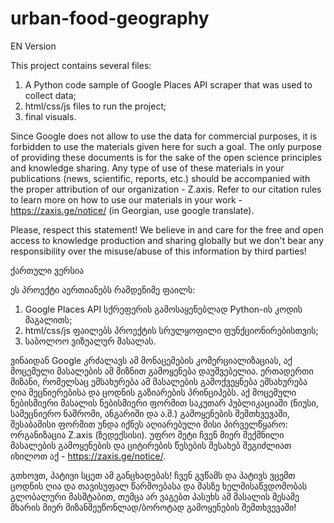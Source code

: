 # urban-food-geography

EN Version

This project contains several files:

1. A Python code sample of Google Places API scraper that was used to collect data;
2. html/css/js files to run the project;
3. final visuals. 

Since Google does not allow to use the data for commercial purposes, it is forbidden to use the materials given here for such a goal. 
The only purpose of providing these documents is for the sake of the open science principles and knowledge sharing. Any type of use of these materials
in your publications (news, scientific, reports, etc.) should be accompanied with the proper attribution of our organization - Z.axis. Refer to our citation
rules to learn more on how to use our materials in your work - https://zaxis.ge/notice/ (in Georgian, use google translate).

Please, respect this statement! We believe in and care for the free and open access to knowledge production and sharing globally but we don't bear any responsibility over the misuse/abuse of this information by third parties!

ქართული ვერსია

ეს პროექტი აერთიანებს რამდენიმე ფაილს: 

1. Google Places API სქრეფერის გამოსაყენებლად Python-ის კოდის მაგალითს; 
2. html/css/js ფაილებს პროექტის სრულყოფილი ფუნქციონირებისთვის;
3. საბოლოო ვიზუალურ მასალას. 

ვინაიდან Google კრძალავს ამ მონაცემების კომერციალიზაციას, აქ მოცემული მასალების ამ მიზნით გამოყენება დაუშვებელია. 
ერთადერთი მიზანი, რომელსაც ემსახურება ამ მასალების გამოქვეყნება ემსახურება ღია მეცნიერებისა და ცოდნის გაზიარების პრინციპებს. აქ მოცემული ნებისმიერი მასალის
ნებისმიერი ფორმით საკუთარ პუბლიკაციაში (ნიუსი, სამეცნიერო ნაშრომი, ანგარიში და ა.შ.) გამოყენების შემთხვევაში, შესაბამისი ფორმით უნდა იქნეს აღიარებული მისი 
პირველწყარო: ორგანიზაცია Z.axis (ზედექსისი). უფრო მეტი ჩვენ მიერ შექმნილი მასალების გამოყენების და ციტირების წესების შესახებ შეგიძლიათ იხილოთ აქ - https://zaxis.ge/notice/. 

გთხოვთ, პატივი სცეთ ამ განცხადებას! ჩვენ გვწამს და პატივს ვცემთ ცოდნის ღია და თავისუფალ წარმოებასა და მასზე ხელმისაწვდომობას გლობალური მასშტაბით, თუმცა არ ვაგებთ 
პასუხს ამ მასალის მესამე მხარის მიერ მიზანშეუწონლად/ბოროტად გამოყენების შემთხვევაში!

